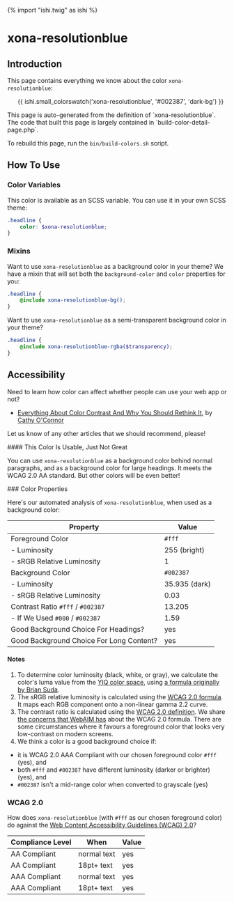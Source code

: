 {% import "ishi.twig" as ishi %}
# xona-resolutionblue

## Introduction

This page contains everything we know about the color `xona-resolutionblue`:

<div class="grid">
    <div class="cell">
        <div class="swatch">
            <ul>
                {{ ishi.small_colorswatch('xona-resolutionblue', '#002387', 'dark-bg') }}
            </ul>
        </div>
    </div>
</div>

<div class="callout attention" markdown="1">
This page is auto-generated from the definition of `xona-resolutionblue`. The code that built this page is largely contained in `build-color-detail-page.php`.

To rebuild this page, run the `bin/build-colors.sh` script.
</div>

## How To Use

### Color Variables

This color is available as an SCSS variable. You can use it in your own SCSS theme:

```scss
.headline {
    color: $xona-resolutionblue;
}
```

### Mixins

Want to use `xona-resolutionblue` as a background color in your theme? We have a mixin that will set both the `background-color` and `color` properties for you:

```scss
.headline {
    @include xona-resolutionblue-bg();
}
```

Want to use `xona-resolutionblue` as a semi-transparent background color in your theme?

```scss
.headline {
    @include xona-resolutionblue-rgba($transparency);
}
```

## Accessibility

Need to learn how color can affect whether people can use your web app or not?

* [Everything About Color Contrast And Why You Should Rethink It](https://www.smashingmagazine.com/2014/10/color-contrast-tips-and-tools-for-accessibility/), by [Cathy O'Connor](http://www.twitter.com/cagocon)

Let us know of any other articles that we should recommend, please!
<div class="callout warning" markdown="1">
#### This Color Is Usable, Just Not Great

You can use `xona-resolutionblue` as a background color behind normal paragraphs, and as a background color for large headings. It meets the WCAG 2.0 AA standard. But other colors will be even better!
</div>
### Color Properties

Here's our automated analysis of `xona-resolutionblue`, when used as a background color:

Property | Value
---------|------
Foreground Color | `#fff`
- Luminosity | 255 (bright)
- sRGB Relative Luminosity | 1
Background Color | `#002387`
- Luminosity | 35.935 (dark)
- sRGB Relative Luminosity | 0.03
Contrast Ratio `#fff` / `#002387` | 13.205
- If We Used `#000` / `#002387` | 1.59
Good Background Choice For Headings? | yes
Good Background Choice For Long Content? | yes

#### Notes

1. To determine color luminosity (black, white, or gray), we calculate the color's luma value from the [YIQ color space](https://en.wikipedia.org/wiki/YIQ), using [a formula originally by Brian Suda](https://24ways.org/2010/calculating-color-contrast/).
1. The sRGB relative luminosity is calculated using the [WCAG 2.0 formula](https://www.w3.org/TR/WCAG20/#relativeluminancedef). It maps each RGB component onto a non-linear gamma 2.2 curve.
1. The contrast ratio is calculated using the [WCAG 2.0 definition](https://www.w3.org/TR/2008/REC-WCAG20-20081211/#contrast-ratiodef). We share [the concerns that WebAIM has](http://webaim.org/blog/wcag-2-1-feedback/) about the WCAG 2.0 formula. There are some circumstances where it favours a foreground color that looks very low-contrast on modern screens.
1. We think a color is a good background choice if:
  - it is WCAG 2.0 AAA Compliant with our chosen foreground color `#fff` (yes), and
  - both `#fff` and `#002387` have different luminosity (darker or brighter) (yes), and
  - `#002387` isn't a mid-range color when converted to grayscale (yes)

### WCAG 2.0

How does `xona-resolutionblue` (with `#fff` as our chosen foreground color) do against the [Web Content Accessibility Guidelines (WCAG) 2.0](https://www.w3.org/TR/WCAG20/)?

Compliance Level | When | Value
-----------------|------|------
AA Compliant | normal text | yes
AA Compliant | 18pt+ text | yes
AAA Compliant | normal text | yes
AAA Compliant | 18pt+ text | yes
